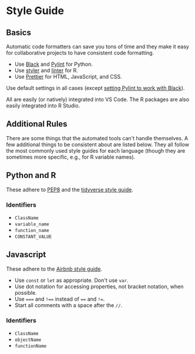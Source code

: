 # Style Guide

## Basics

Automatic code formatters can save you tons of time and they make it easy for
collaborative projects to have consistent code formatting.

- Use [Black](https://github.com/psf/black) and
[Pylint](https://pylint.pycqa.org/en/latest/) for Python.
- Use [styler](http://styler.r-lib.org/) and
[linter](https://github.com/jimhester/lintr) for R.
- Use [Prettier](https://prettier.io/) for HTML, JavaScript, and CSS.

Use default settings in all cases
(except [setting Pylint to work with Black](https://black.readthedocs.io/en/stable/guides/using_black_with_other_tools.html#pylint)).

All are easily
(or natively) integrated into VS Code. The R packages are also easily
integrated into R Studio.

## Additional Rules

There are some things that the automated tools can't handle themselves.
A few additional things to be consistent about are listed below. They all
follow the most commonly used style guides for each language
(though they are sometimes more specific, e.g., for R variable names).

## Python and R

These adhere to [PEP8](https://peps.python.org/pep-0008/) and
the [tidyverse style guide](http://style.tidyverse.org/).

### Identifiers

- `ClassName`
- `variable_name`
- `function_name`
- `CONSTANT_VALUE`

## Javascript

These adhere to the [Airbnb style guide](https://airbnb.io/javascript/).

- Use `const` or `let` as appropriate. Don't use `var`.
- Use dot notation for accessing properties, not bracket notation, when possible.
- Use `===` and `!==` instead of `==` and `!=`.
- Start all comments with a space after the `//`.

### Identifiers

- `ClassName`
- `objectName`
- `functionName`
